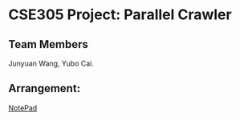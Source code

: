 # CSE305 Project: Parallel Crawler

## Team Members
Junyuan Wang, Yubo Cai.

## Arrangement:
[NotePad](https://md.frankutils.xyz/JevZE7KUSAueIvMpHN-5fQ)
